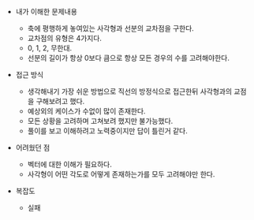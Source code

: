 - 내가 이해한 문제내용
	- 축에 평행하게 놓여있는 사각형과 선분의 교차점을 구한다.
	- 교차점의 유형은 4가지다.
	- 0, 1, 2, 무한대.
	- 선분의 길이가 항상 0보다 큼으로 항상 모든 경우의 수를 고려해야한다.

- 접근 방식
	- 생각해내기 가장 쉬운 방법으로 직선의 방정식으로 접근한뒤 사각형과의 교점을 구해보려고 했다.
	- 예상외의 케이스가 수없이 많이 존재한다.
	- 모든 상황을 고려하며 고쳐보려 했지만 불가능했다.
	- 풀이를 보고 이해하려고 노력중이지만 답이 틀린거 같다.

- 어려웠던 점
	- 벡터에 대한 이해가 필요하다.
	- 사각형이 어떤 각도로 어떻게 존재하는가를 모두 고려해야만 한다.

- 복잡도
	- 실패
